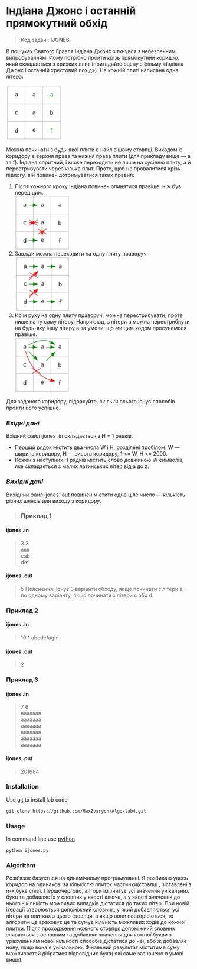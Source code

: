 # Iндiана Джонс i останнiй прямокутний обхiд
> Код задачі: **IJONES** 

В пошуках Святого Грааля Iндiана Джонс зiткнувся з небезпечним випробуванням.
Йому потрiбно пройти крiзь прямокутний коридор, який складається з крихких плит
(пригадайте сцену з фiльму «Iндiана Джонс i останнiй хрестовий похiд»). На кожнiй
плитi написана одна лiтера:

![Виходи з коридору](https://github.com/KhrystynaVysotska/indiana_jones_problem/blob/lab_4/img/screen1.jpg?raw=true)

Можна починати з будь-якої плити в найлiвiшому стовпцi. Виходом iз коридору є
верхня права та нижня права плити (для прикладу вище — a та f).
Iндiана спритний, i може переходити не лише на сусiдню плиту, а й перестрибувати
через кiлька плит. Проте, щоб не провалитися крiзь пiдлогу, вiн повинен дотримуватися
таких правил:
1. Пiсля кожного кроку Iндiана повинен опинятися правiше, нiж був перед цим. \
![Рухатись можна лише вправо](https://github.com/KhrystynaVysotska/indiana_jones_problem/blob/lab_4/img/screen2.jpg?raw=true)
1. Завжди можна переходити на одну плиту праворуч. \
![Рухатись можна лише вправо](https://github.com/KhrystynaVysotska/indiana_jones_problem/blob/lab_4/img/screen3.jpg?raw=true)
1. Крiм руху на одну плиту праворуч, можна перестрибувати, проте лише на ту
саму лiтеру. Наприклад, з лiтери a можна перестрибнути на будь-яку iншу
лiтеру a за умови, що ми цим ходом просунемося правiше. \
![Можна перестрибувати на будь - яку плитку з такою ж самою літерою за умови, що вона праворуч](https://github.com/KhrystynaVysotska/indiana_jones_problem/blob/lab_4/img/screen4.jpg?raw=true)

Для заданого коридору, пiдрахуйте, скiльки всього iснує способiв пройти його успiшно.

### *Вхiднi данi*

Вхiдний файл ijones .in складається з H + 1 рядкiв.

* Перший рядок мiстить два числа W i H, роздiленi пробiлом: W — ширина
коридору, H — висота коридору, 1 <= W, H <= 2000.
* Кожен з наступних H рядкiв мiстить слово довжиною W символiв, яке складається
з малих латинських лiтер вiд a до z.

### *Вихiднi данi*

Вихiдний файл ijones .out повинен мiстити одне цiле число — кiлькiсть рiзних
шляхiв для виходу з коридору.

>### Приклад 1
>
#### ijones .in
>
>3 3 \
>aaa \
>cab \
>def 
>
#### ijones .out
>5
>Пояснення: Iснує 3 варiанти обходу, якщо починати з лiтери a, i по одному варiанту,
якщо починати з лiтери c або d.

### Приклад 2
>
#### ijones .in
>
>10 1
>abcdefaghi
>
#### ijones .out
>2

### Приклад 3
>
#### ijones .in
>
>7 6 \
>aaaaaaa \
>aaaaaaa \
>aaaaaaa \
>aaaaaaa \
>aaaaaaa \
>aaaaaaa 
>
#### ijones .out
>201684

### Installation

Use [git](https://git-scm.com/downloads/) to install lab code
```
git clone https://github.com/MaxZvarych/Algo-lab4.git
```

### Usage
In command line use [python](https://www.python.org/)
```
python ijones.py
```

### Algorithm
Розв'язок базується на динамічному програмуванні. Я розбиваю увесь коридор на одинакові за кількістю плиток частинки(стовпці , зіставлені з n-х букв слів). Першочергово, алгоритм зчитує усі значення унікальних букв та добавляє їх у словник у якості ключа, а у якості значення до нього - кількість можливих випадків дістатися до таких літер. При новій ітерації створюється допоміжний словник, у який добавляються усі літери на плитках з цього стовпця, а якщо вони повторюються, то алгоритм це враховує це та сумує кількість можливих ходів до кожної плитки. Після проходження кожного стовпця допоміжний словник зливається з основним та добавляє значення для кожної букви з урахуванням нової кількості способів дістатися до неї, або ж добавляє нову, якщо вона є унікальною. Фінальний результат міститиме суму можливостей дібратися відповідних букв( які саме зазначено в умові вище).
